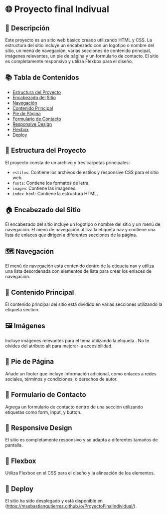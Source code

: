 # 🌐 Proyecto final Indivual
## 📜 Descripción

Este proyecto es un sitio web básico creado utilizando HTML y CSS. La estructura del sitio incluye un encabezado con un logotipo o nombre del sitio, un menú de navegación, varias secciones de contenido principal, imágenes relevantes, un pie de página y un formulario de contacto. El sitio es completamente responsivo y utiliza Flexbox para el diseño.

## 📚 Tabla de Contenidos

- [Estructura del Proyecto](#estructura-del-proyecto)
- [Encabezado del Sitio](#encabezado-del-sitio)
- [Navegación](#navegación)
- [Contenido Principal](#contenido-principal)
- [Pie de Página](#pie-de-página)
- [Formulario de Contacto](#formulario-de-contacto)
- [Responsive Design](#responsive-design)
- [Flexbox](#flexbox)
- [Deploy](#deploy)

## 📁 Estructura del Proyecto

El proyecto consta de un archivo y tres carpetas principales:

- `estilos`: Contiene los archivos de estilos y responsive CSS para el sitio web.
- `fonts`: Contiene los formatos de letra.
- `imagen`: Contiene las imagenes.
- `index.html`: Contiene la estructura HTML.

## 🏠 Encabezado del Sitio

El encabezado del sitio incluye un logotipo o nombre del sitio y un menú de navegación. El menú de navegación utiliza la etiqueta nav y contiene una lista de enlaces que dirigen a diferentes secciones de la página.

## 🗺️ Navegación

El menú de navegación está contenido dentro de la etiqueta nav y utiliza una lista desordenada con elementos de lista para crear los enlaces de navegación.

## 📄 Contenido Principal

El contenido principal del sitio está dividido en varias secciones utilizando la etiqueta section.

## 🖼️ Imágenes

Incluye imágenes relevantes para el tema utilizando la etiqueta <img>. No te olvides del atributo alt para mejorar la accesibilidad.

## 📄 Pie de Página

Añade un footer que incluye información adicional, como enlaces a redes sociales, términos y condiciones, o derechos de autor.

## 📧 Formulario de Contacto

Agrega un formulario de contacto dentro de una sección utilizando etiquetas como form, input, y button.

## 📱 Responsive Design

El sitio es completamente responsivo y se adapta a diferentes tamaños de pantalla.

## 🎨 Flexbox

Utiliza Flexbox en el CSS para el diseño y la alineación de los elementos.

## 🚀 Deploy

El sitio ha sido desplegado y está disponible en (https://msebastiangutierrez.github.io/ProyectoFinalIndividual/).
